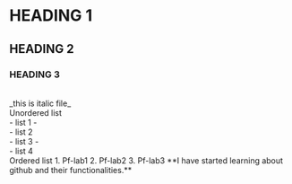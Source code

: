 # HEADING 1
## HEADING 2
### HEADING 3
<br/>
_this is italic file_
<br/>
Unordered list
<br/>
- list 1
-  <br/>
- list 2
<br/>
- list 3
- <br/>
- list 4
 <br/>
Ordered list
  1. Pf-lab1
  2. Pf-lab2
  3. Pf-lab3
**I have started learning about github and their functionalities.**
